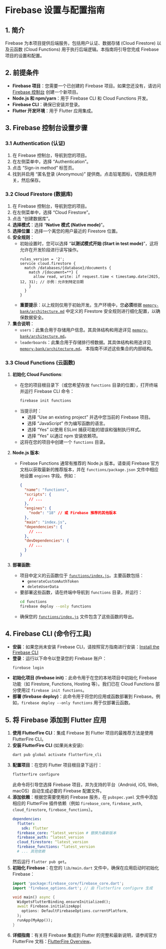 # Firebase 设置与配置指南

## 1. 简介

Firebase 为本项目提供后端服务，包括用户认证、数据存储 (Cloud Firestore) 以及云函数 (Cloud Functions) 用于执行后端逻辑。本指南将引导您完成 Firebase 项目的设置和配置。

## 2. 前提条件

*   **Firebase 项目**：您需要一个已创建的 Firebase 项目。如果您还没有，请访问 [Firebase 控制台](https://console.firebase.google.com/) 创建一个新项目。
*   **Node.js 和 npm/yarn**：用于 Firebase CLI 和 Cloud Functions 开发。
*   **Firebase CLI**：确保已安装并登录。
*   **Flutter 开发环境**：用于 Flutter 应用集成。

## 3. Firebase 控制台设置步骤

### 3.1 Authentication (认证)

1.  在 Firebase 控制台，导航到您的项目。
2.  在左侧菜单中，选择 “Authentication”。
3.  点击 “Sign-in method” 标签页。
4.  找到并启用 “匿名登录 (Anonymous)” 提供商。点击铅笔图标，切换启用开关，然后保存。

### 3.2 Cloud Firestore (数据库)

1.  在 Firebase 控制台，导航到您的项目。
2.  在左侧菜单中，选择 “Cloud Firestore”。
3.  点击 “创建数据库”。
4.  **选择模式**：选择 “**Native 模式 (Native mode)**”。
5.  **选择位置**：选择一个离您的用户最近的 Firestore 位置。
6.  **安全规则**：
    *   初始设置时，您可以选择 “**以测试模式开始 (Start in test mode)**”，这将允许在开发阶段进行读写操作。
        ```
        rules_version = '2';
        service cloud.firestore {
          match /databases/{database}/documents {
            match /{document=**} {
              allow read, write: if request.time < timestamp.date(2025, 12, 31); // 示例：允许到特定日期
            }
          }
        }
        ```
    *   **重要提示**：以上规则仅用于初始开发。生产环境中，您**必须**根据 [`memory-bank/architecture.md`](memory-bank/architecture.md:1) 中定义的 Firestore 安全规则进行细化配置，以确保数据安全。
7.  **集合说明**：
    *   `users`：此集合用于存储用户信息。其具体结构和用途详见 [`memory-bank/architecture.md`](memory-bank/architecture.md:1)。
    *   `leaderboards`：此集合用于存储排行榜数据。其具体结构和用途详见 [`memory-bank/architecture.md`](memory-bank/architecture.md:1)。
    本指南不详述这些集合的内部结构。

### 3.3 Cloud Functions (云函数)

1.  **初始化 Cloud Functions**:
    *   在您的项目根目录下（或您希望存放 `functions` 目录的位置），打开终端并运行 Firebase CLI 命令：
        ```bash
        firebase init functions
        ```
    *   当提示时：
        *   选择 “Use an existing project” 并选中您当前的 Firebase 项目。
        *   选择 “JavaScript” 作为编写函数的语言。
        *   选择 “Yes” 以使用 ESLint 捕获可能的错误和强制执行样式。
        *   选择 “Yes” 以通过 npm 安装依赖项。
    *   这将在您的项目中创建一个 `functions` 目录。

2.  **Node.js 版本**:
    *   Firebase Functions 通常有推荐的 Node.js 版本。请查阅 Firebase 官方文档以获取最新的推荐版本，并在 `functions/package.json` 文件中相应地设置 `engines` 字段。例如：
        ```json
        {
          "name": "functions",
          "scripts": {
            // ...
          },
          "engines": {
            "node": "18" // 或 Firebase 推荐的其他版本
          },
          "main": "index.js",
          "dependencies": {
            // ...
          },
          "devDependencies": {
            // ...
          }
        }
        ```

3.  **部署函数**:
    *   项目中定义的云函数位于 [`functions/index.js`](functions/index.js:1)。主要函数包括：
        *   `generateCustomAuthToken`
        *   `deleteUserData`
    *   要部署这些函数，请在终端中导航到 `functions` 目录，并运行：
        ```bash
        cd functions
        firebase deploy --only functions
        ```
    *   确保您的 [`functions/index.js`](functions/index.js:1) 文件包含了这些函数的导出。

## 4. Firebase CLI (命令行工具)

*   **安装**：如果您尚未安装 Firebase CLI，请按照官方指南进行安装：[Install the Firebase CLI](https://firebase.google.com/docs/cli#install_the_firebase_cli)
*   **登录**：运行以下命令以登录您的 Firebase 账户：
    ```bash
    firebase login
    ```
*   **初始化项目 (firebase init)**：此命令用于在您的本地项目中初始化 Firebase 功能（如 Firestore, Functions, Hosting 等）。我们已在 Cloud Functions 部分使用过 `firebase init functions`。
*   **部署 (firebase deploy)**：此命令用于将您的应用或函数部署到 Firebase。例如，`firebase deploy --only functions` 用于仅部署云函数。

## 5. 将 Firebase 添加到 Flutter 应用

1.  **使用 FlutterFire CLI**：集成 Firebase 到 Flutter 项目的最推荐方法是使用 FlutterFire CLI。
2.  **安装 FlutterFire CLI** (如果尚未安装):
    ```bash
    dart pub global activate flutterfire_cli
    ```
3.  **配置项目**：在您的 Flutter 项目根目录下运行：
    ```bash
    flutterfire configure
    ```
    此命令将引导您选择 Firebase 项目，并为支持的平台（Android, iOS, Web, macOS）自动生成必要的 Firebase 配置文件。
4.  **添加依赖**：根据您需要使用的 Firebase 服务，在 `pubspec.yaml` 文件中添加相应的 FlutterFire 插件依赖（例如 `firebase_core`, `firebase_auth`, `cloud_firestore`, `firebase_functions`）。
    ```yaml
    dependencies:
      flutter:
        sdk: flutter
      firebase_core: ^latest_version # 替换为最新版本
      firebase_auth: ^latest_version
      cloud_firestore: ^latest_version
      firebase_functions: ^latest_version
      # ... 其他依赖
    ```
    然后运行 `flutter pub get`。
5.  **初始化 Firebase**：在您的 `lib/main.dart` 文件中，确保在应用启动时初始化 Firebase：
    ```dart
    import 'package:firebase_core/firebase_core.dart';
    import 'firebase_options.dart'; // 由 flutterfire configure 生成

    void main() async {
      WidgetsFlutterBinding.ensureInitialized();
      await Firebase.initializeApp(
        options: DefaultFirebaseOptions.currentPlatform,
      );
      runApp(MyApp());
    }
    ```
6.  **详细指南**：有关将 Firebase 集成到 Flutter 的完整和最新说明，请参阅官方 FlutterFire 文档：[FlutterFire Overview](https://firebase.flutter.dev/docs/overview)。